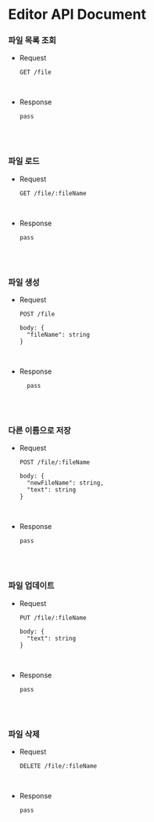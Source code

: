 # Editor API Document

### 파일 목록 조회

- Request

  ```
  GET /file
  ```

<br>

- Response
  ```
  pass
  ```

<br><br>

### 파일 로드

- Request

  ```
  GET /file/:fileName
  ```

<br>

- Response
  ```
  pass
  ```

<br><br>

### 파일 생성

- Request

  ```
  POST /file

  body: {
    "fileName": string
  }

  ```

<br>

- Response
  ```
    pass
  ```

<br><br>

### 다른 이름으로 저장

- Request

  ```
  POST /file/:fileName

  body: {
    "newFileName": string,
    "text": string
  }
  ```

<br>

- Response

  ```
  pass
  ```

<br><br>

### 파일 업데이트

- Request

  ```
  PUT /file/:fileName

  body: {
    "text": string
  }
  ```

<br>

- Response
  ```
  pass
  ```

<br><br>

### 파일 삭제

- Request

  ```
  DELETE /file/:fileName
  ```

<br>

- Response

  ```
  pass
  ```

<!-- <br><br>

| 동작               | Method | Path                 | Body                                           | Content-Type |
| ------------------ | ------ | -------------------- | ---------------------------------------------- | ------------ |
| 파일목록 조회      | GET    | /file           | -                                              | -            |
| 파일 조회          | GET    | /file/:filename | -                                              | -            |
| 파일 생성          | POST   | /file           | { "fileName": 파일명 }                         | json         |
| 다른 이름으로 저장 | PUT    | /file/:filename | { "newFileName": 새로운 파일명, "text": 내용 } | - json       |
| 파일 수정          | PUT    | /file/:fileName | { "text" : 내용 }                              | json         |
| 파일 삭제          | DELETE | /file/:fileName | -                                              | -            | -->
